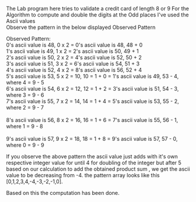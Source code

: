 The Lab program here tries to validate a credit card of length 8 or 9
For the Algorithm to compute and double the digits at the Odd places I've used the Ascii values <br />
Observe the pattern in the below displayed  Observed Pattern<br />

Observed Pattern:<br />
0's ascii value is 48, 0 x 2 = 0's ascii value is 48, 48 + 0 <br />
1's ascii value is 49, 1 x 2 = 2's ascii value is 50, 49 + 1 <br />
2's ascii value is 50, 2 x 2 = 4's ascii value is 52, 50 + 2 <br />
3's ascii value is 51, 3 x 2 = 6's ascii value is 54, 51 + 3 <br />
4's ascii value is 52, 4 x 2 = 8's ascii value is 56, 52 + 4 <br />
5's ascii value is 53, 5 x 2 = 10, 10 = 1 + 0 = 1's ascii value is 49, 53 - 4, where 4 = 9 - 5 <br /> 
6's ascii value is 54, 6 x 2 = 12, 12 = 1 + 2 = 3's ascii value is 51, 54 - 3, where 3 = 9 - 6 <br /> 
7's ascii value is 55, 7 x 2 = 14, 14 = 1 + 4 = 5's ascii value is 53, 55 - 2, where 2 = 9 - 7 <br />  
8's ascii value is 56, 8 x 2 = 16, 16 = 1 + 6 = 7's ascii value is 55, 56 - 1, where 1 = 9 - 8 <br />  
9's ascii value is 57, 9 x 2 = 18, 18 = 1 + 8 = 9's ascii value is 57, 57 - 0, where 0 = 9 - 9 <br />

If you  observe the above pattern the ascii value just adds with it's own respective integer value for until 4 for doubling of the integer but after 5 based on our calculation to add the obtained product sum , we get the ascii value to be decreasing from -4. the pattern array looks like this [0,1,2,3,4,-4,-3,-2,-1,0]. <br />

Based on this the computation has been done.